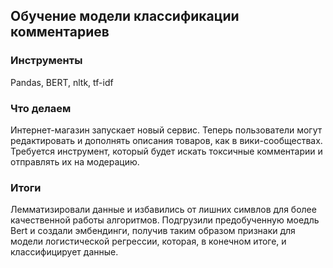 ## Обучение модели классификации комментариев
### Инструменты
Pandas, BERT, nltk, tf-idf
### Что делаем

Интернет-магазин запускает новый сервис. Теперь пользователи могут редактировать и дополнять описания товаров, как в вики-сообществах. Требуется инструмент, который будет искать токсичные комментарии и отправлять их на модерацию.

### Итоги

Лемматизировали данные и избавились от лишних симвлов для более качественной работы алгоритмов.  Подгрузили предобученную моедль Bert и создали эмбендинги, получив таким образом признаки для модели логистической регрессии, которая, в конечном итоге, и классифицирует данные. 
